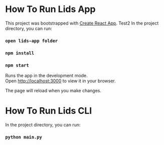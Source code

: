 # How To Run Lids App

This project was bootstrapped with [Create React App](https://github.com/facebook/create-react-app).
Test2
In the project directory, you can run:
### `open lids-app folder`
### `npm install`
### `npm start`

Runs the app in the development mode.\
Open [http://localhost:3000](http://localhost:3000) to view it in your browser.

The page will reload when you make changes.

# How To Run Lids CLI
In the project directory, you can run:
### `python main.py`

